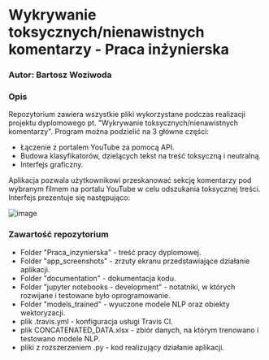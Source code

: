 # Wykrywanie toksycznych/nienawistnych komentarzy - Praca inżynierska
### Autor: Bartosz Woziwoda
### Opis
Repozytorium zawiera wszystkie pliki wykorzystane podczas realizacji projektu dyplomowego pt. "Wykrywanie toksycznych/nienawistnych komentarzy".
Program można podzielić na 3 główne części:
- Łączenie z portalem YouTube za pomocą API.
- Budowa klasyfikatorów, dzielących tekst na treść toksyczną i neutralną.
- Interfejs graficzny.

Aplikacja pozwala użytkownikowi przeskanować sekcję komentarzy pod wybranym filmem na portalu YouTube w celu odszukania toksycznej treści. Interfejs prezentuje się następująco:

![image](https://github.com/Qwerty06280/Detekcja_mowy_nienawisci/assets/62118154/86e33d87-1504-47be-aaf4-9aee570373c3)

### Zawartość repozytorium
- Folder "Praca_inzynierska" - treść pracy dyplomowej.
- Folder "app_screenshots" - zrzuty ekranu przedstawiające działanie aplikacji.
- Folder "documentation" - dokumentacja kodu.
- Folder "jupyter notebooks - development" - notatniki, w których rozwijane i testowane było oprogramowanie.
- Folder "models_trained" - wyuczone modele NLP oraz obiekty wektoryzacji.
- plik .travis.yml - konfiguracja usługi Travis CI.
- plik CONCATENATED_DATA.xlsx - zbiór danych, na którym trenowano i testowano modele NLP.
- pliki z rozszerzeniem .py - kod realizujący działanie aplikacji.
